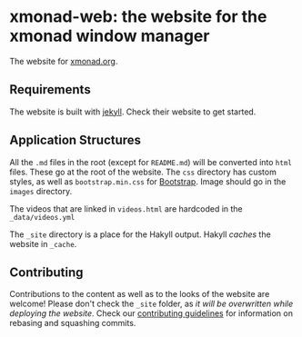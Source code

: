 # xmonad-web: the website for the xmonad window manager
The website for [xmonad.org](http://xmonad.org).

## Requirements
The website is built with [jekyll](https://jekyllrb.com/). Check their website
to get started.

## Application Structures

All the `.md` files in the root (except for `README.md`) will
be converted into `html` files. These go at the root of the
website. The `css` directory has custom styles, as well as
`bootstrap.min.css` for [Bootstrap](https://getbootstrap.com/).
Image should go in the `images` directory.

The videos that are linked in `videos.html` are hardcoded in
the `_data/videos.yml`

The `_site` directory is a place for the Hakyll output.
Hakyll *caches* the website in `_cache`.

## Contributing
Contributions to the content as well as to the looks of the website are welcome!
Please don't check the `_site` folder, as *it will be overwritten while
deploying the website*. Check our [contributing
guidelines](https://github.com/xmonad/xmonad/blob/master/CONTRIBUTING.md#rebasing-and-squashing-commits)
for information on rebasing and squashing commits.
